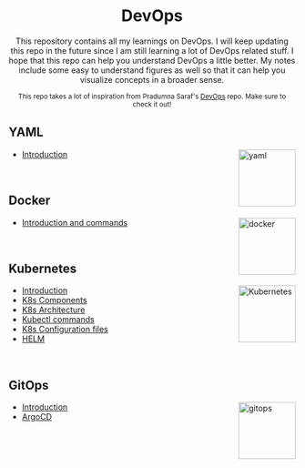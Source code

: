 <h1 align="center"> DevOps </h1>

<p align="center">
This repository contains all my learnings on DevOps. I will keep updating this repo in the future since I am still learning a lot of DevOps related stuff. I hope that this repo can help you understand DevOps a little better. My notes include some easy to understand figures as well so that it can help you visualize concepts in a broader sense.
</p>

<p align="center"><small>This repo takes a lot of inspiration from Pradumna Saraf's <a href="https://github.com/Pradumnasaraf/DevOps" target="_blank">DevOps</a> repo. Make sure to check it out!</small></p>

## YAML

<img align="right" src="https://user-images.githubusercontent.com/82956207/224498157-3eae2461-0844-4e13-a07b-f752ce0fa9e7.png" height="100" alt="yaml"> 

- [Introduction](yaml/README.md)

<br>

## Docker

<img align="right" src="https://user-images.githubusercontent.com/25181517/117207330-263ba280-adf4-11eb-9b97-0ac5b40bc3be.png" height="100" alt="docker"> 

- [Introduction and commands](docker/README.md)

<br>

## Kubernetes

<img align="right" src="https://user-images.githubusercontent.com/51878265/200594367-f416d081-af8f-4f48-8008-998d005b317f.png" height="100" alt="Kubernetes"> 

- [Introduction](kubernetes/README.md)
- [K8s Components](kubernetes/k8s-components.md)
- [K8s Architecture](kubernetes/k8s-architecture.md)
- [Kubectl commands](kubernetes/kubectl-commands.md)
- [K8s Configuration files](kubernetes/configuration-file-in-yaml.md)
- [HELM](kubernetes/helm.md)
<br>

## GitOps

<img align="right" src="https://user-images.githubusercontent.com/55504616/224307475-669612db-ecf1-48cc-9d31-28c14b919ea2.png" height="100" alt="gitops"> 

- [Introduction](gitops/README.md)
- [ArgoCD](gitops/argoCD.md)
